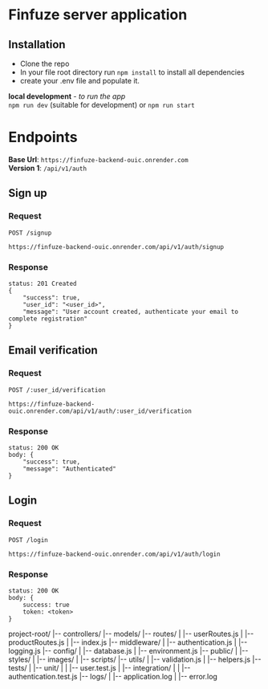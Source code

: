 # Finfuze server application

## Installation
* Clone the repo 
* In your file root directory run `npm install` to install all dependencies
* create your .env file and populate it.

**local development** - *to run the app* <br>
`npm run dev` (suitable for development) or `npm run start`

# Endpoints
**Base Url**: `https://finfuze-backend-ouic.onrender.com` <br>
**Version 1**: `/api/v1/auth`

## Sign up
### Request
`POST /signup`
```
https://finfuze-backend-ouic.onrender.com/api/v1/auth/signup
```

### Response
```
status: 201 Created
{
    "success": true,
    "user_id": "<user_id>",
    "message": "User account created, authenticate your email to complete registration"
}
```

## Email verification
### Request
`POST /:user_id/verification`
```
https://finfuze-backend-ouic.onrender.com/api/v1/auth/:user_id/verification
```

### Response
```
status: 200 OK
body: {
    "success": true,
    "message": "Authenticated"
}
```

## Login
### Request
`POST /login`
```
https://finfuze-backend-ouic.onrender.com/api/v1/auth/login
```

### Response
```
status: 200 OK
body: {
    success: true
    token: <token>
}
```



project-root/
|-- controllers/
|-- models/
|-- routes/
|   |-- userRoutes.js
|   |-- productRoutes.js
|   |-- index.js
|-- middleware/
|   |-- authentication.js
|   |-- logging.js
|-- config/
|   |-- database.js
|   |-- environment.js
|-- public/
|   |-- styles/
|   |-- images/
|   |-- scripts/
|-- utils/
|   |-- validation.js
|   |-- helpers.js
|-- tests/
|   |-- unit/
|   |   |-- user.test.js
|   |-- integration/
|   |   |-- authentication.test.js
|-- logs/
|   |-- application.log
|   |-- error.log